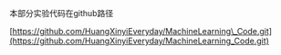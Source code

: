 本部分实验代码在github路径

[https://github.com/HuangXinyiEveryday/MachineLearning\_Code.git](https://github.com/HuangXinyiEveryday/MachineLearning_Code.git)

